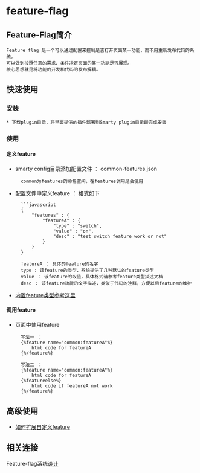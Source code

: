 feature-flag
============

## Feature-Flag简介

    Feature flag 是一个可以通过配置来控制是否打开页面某一功能，而不用重新发布代码的系统。
    可以做到按照任意的需求、条件决定页面的某一功能是否展现。
    核心思想就是将功能的开发和代码的发布解耦。

## 快速使用

### 安装

    * 下载plugin目录，将里面提供的插件部署到Smarty plugin目录即完成安装

### 使用

#### 定义feature

* smarty config目录添加配置文件 ： common-features.json

        common为features的命名空间，在features调用是会使用

* 配置文件中定义feature ： 格式如下

        ```javascript
        {
            "features" : {
                "featureA" : {
                    "type" : "switch",
                    "value" : "on",
                    "desc" : "test switch feature work or not"
                }
            }
        }

        featureA ： 具体的feature的名字
        type : 该feature的类型，系统提供了几种默认的feature类型
        value ： 该feature的取值，具体格式请参考feature类型描述文档
        desc ： 该feature功能的文字描述，类似于代码的注释，方便以后feature的维护

* [内置feature类型参考这里](./doc/feature-type.md)

#### 调用feature

* 页面中使用feature

        写法一 ：
        {%feature name="common:featureA"%}
            html code for featureA
        {%/feature%}

        写法二 ：
        {%feature name="common:featureA"%}
            html code for featureA
        {%featureelse%}
            html code if featureA not work
        {%/feature%}

## 高级使用

* [如何扩展自定义feature](./doc/feature-extends.md)

## 相关连接

Feature-flag系统[设计](./doc/feature-flags.md)